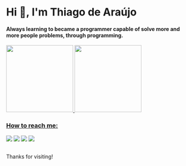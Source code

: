# Hi 👋, I'm Thiago de Araújo
#### Always learning to became a programmer capable of solve more and more people problems, through programming. 

<div>
   <a href="https://github.com/thiagoasb">
   <img height="180em" src="https://github-readme-stats.vercel.app/api?username=thiagoasb&show_icons=true&theme=dark&include_all_commits=true&count_private=true"/>
   <img height="180em" src="https://github-readme-stats.vercel.app/api/top-langs/?username=thiagoasb&layout=compact&langs_count=7&theme=dark"/>
</div>
<!--
### Technologies:
<div style="display: inline_block">
   <img src="https://cdn.jsdelivr.net/gh/devicons/devicon/icons/html5/html5-original.svg" width="40"/>
   <img src="https://cdn.jsdelivr.net/gh/devicons/devicon/icons/css3/css3-original.svg" width="40"/>
   <img src="https://cdn.jsdelivr.net/gh/devicons/devicon/icons/javascript/javascript-original.svg" width="40"/>
   <img src="https://cdn.jsdelivr.net/gh/devicons/devicon/icons/typescript/typescript-original.svg" width="40"/>
   <img src="https://cdn.jsdelivr.net/gh/devicons/devicon/icons/nodejs/nodejs-original.svg" width="40"/>
   <img src="https://cdn.jsdelivr.net/gh/devicons/devicon/icons/react/react-original.svg" width="40"/>
   <img src="https://cdn.jsdelivr.net/gh/devicons/devicon/icons/python/python-original.svg" width="40"/>
   <img src="https://cdn.jsdelivr.net/gh/devicons/devicon/icons/postgresql/postgresql-original.svg" width="40"/>
   <img src="https://cdn.jsdelivr.net/gh/devicons/devicon/icons/mongodb/mongodb-original.svg" width="40"/>
   <img src="https://cdn.jsdelivr.net/gh/devicons/devicon/icons/docker/docker-original.svg" width="40"/>
</div>
-->
<!-- 
   <img src="https://cdn.jsdelivr.net/gh/devicons/devicon/icons/android/android-original.svg" />
   <img src="https://cdn.jsdelivr.net/gh/devicons/devicon/icons/java/java-original.svg" />
   <img src="https://cdn.jsdelivr.net/gh/devicons/devicon/icons/kotlin/kotlin-original.svg" />
-->
   
### How to reach me:
<div>   
   <a href="mailto:thiagoasbezerra@gmail.com" target="_blank"><img src="https://img.shields.io/badge/-Gmail-D14836?style=for-the-badge&logo=gmail&logoColor=white" target="_blank"></a> 
   <a href="https://linkedin.com/in/thiago-araujo-bezerra" target="_blank"><img src="https://img.shields.io/badge/-LinkedIn-%230077B5?style=for-the-badge&logo=linkedin&logoColor=white" target="_blank"></a>
   <a href="" target="_blank"><img src="https://img.shields.io/badge/-dev.to-0A0A0A?style=for-the-badge&logo=dev.to&logoColor=white" target="_blank"></a> 
   <a href="https://app.rocketseat.com.br/me/thiago-de-araujo-silva-bezerra-1566970110" target="_blank"><img src="https://img.shields.io/badge/-rocketseat_app-0A0A0A?style=for-the-badge&logo=rocketseat&logoColor=white" target="_blank"></a>
 </div>
 
##
Thanks for visiting!
